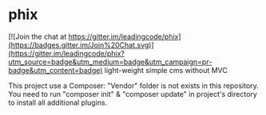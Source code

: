 # phix

[![Join the chat at https://gitter.im/leadingcode/phix](https://badges.gitter.im/Join%20Chat.svg)](https://gitter.im/leadingcode/phix?utm_source=badge&utm_medium=badge&utm_campaign=pr-badge&utm_content=badge)
light-weight simple cms without MVC

This project use a Composer: "Vendor" folder is not exists in this repository.
You need to run "composer init" & "composer update" in project's directory to install all additional plugins.
